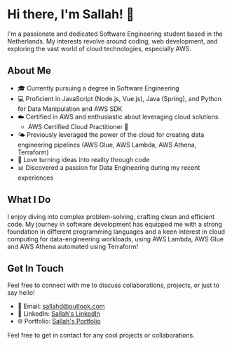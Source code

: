 # Hi there, I'm Sallah! 👋

I'm a passionate and dedicated Software Engineering student based in the Netherlands. My interests revolve around coding, web development, and exploring the vast world of cloud technologies, especially AWS.

## About Me
- 🎓 Currently pursuing a degree in Software Engineering
- 💻 Proficient in JavaScript (Node.js, Vue.js), Java (Spring), and Python for Data Manipulation and AWS SDK
- ☁️ Certified in AWS and enthusiastic about leveraging cloud solutions.
    - AWS Certified Cloud Practitioner 🥇
- 🌤️ Previously leveraged the power of the cloud for creating data engineering pipelines (AWS Glue, AWS Lambda, AWS Athena, Terraform) 
- 🌟 Love turning ideas into reality through code
- 📊 Discovered a passion for Data Engineering during my recent experiences

## What I Do
I enjoy diving into complex problem-solving, crafting clean and efficient code. My journey in software development has equipped me with a strong foundation in different programming languages and a keen interest in cloud computing for data-engineering workloads, using AWS Lambda, AWS Glue and AWS Athena automated using Terraform!

## Get In Touch
Feel free to connect with me to discuss collaborations, projects, or just to say hello!
- 📧 Email: [sallahd@outlook.com](mailto:sallahd@outlook.com)
- 🔗 LinkedIn: [Sallah's LinkedIn](https://www.linkedin.com/in/sallah/](https://www.linkedin.com/in/sallaheddine-dari/))
- 🌐 Portfolio: [Sallah's Portfolio](https://www.sallahdari.com)

Feel free to get in contact for any cool projects or collaborations.


